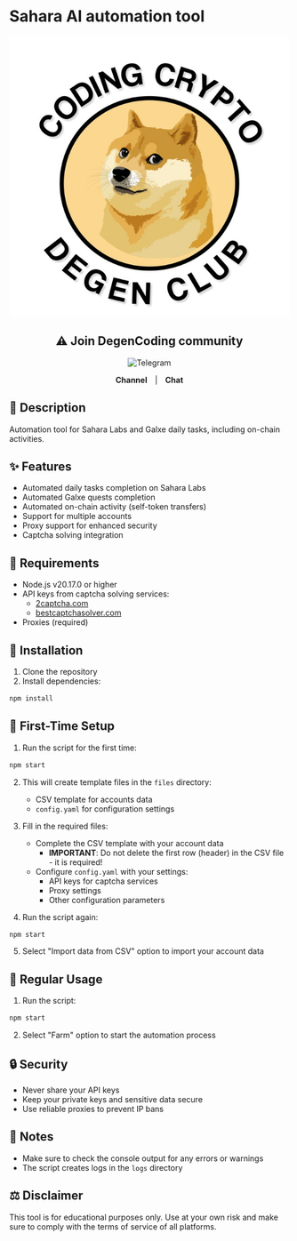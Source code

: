 # Sahara AI automation tool

<div align="center">
  <img src="image.png" alt="Sahara AI">  
</div>

<div align="center">
  <h2>⚠️ Join DegenCoding сommunity</h2>
  <img width="100" src="https://img.icons8.com/?size=100&id=S7SmOe7EhSRE&format=png&color=000000" alt="Telegram">
  <p>
    <a href="https://t.me/+MRQx4biy9z02YjNi" style="text-decoration: none; margin: 0 10px;">
      <strong>Channel</strong>
    </a>
    |
    <a href="https://t.me/+mYi2OvPW8I01Y2Yy" style="text-decoration: none; margin: 0 10px;">
      <strong>Chat</strong>
    </a>
  </p>
</div>


## 📝 Description
Automation tool for Sahara Labs and Galxe daily tasks, including on-chain activities.

## ✨ Features

- Automated daily tasks completion on Sahara Labs
- Automated Galxe quests completion
- Automated on-chain activity (self-token transfers)
- Support for multiple accounts
- Proxy support for enhanced security
- Captcha solving integration

## 🔧 Requirements

- Node.js v20.17.0 or higher
- API keys from captcha solving services:
  - [2captcha.com](https://2captcha.com/)
  - [bestcaptchasolver.com](https://bestcaptchasolver.com/)
- Proxies (required)

## 🚀 Installation

1. Clone the repository
2. Install dependencies:
```bash
npm install
```

## 🔰 First-Time Setup

1. Run the script for the first time:
```bash
npm start
```

2. This will create template files in the `files` directory:
   - CSV template for accounts data
   - `config.yaml` for configuration settings

3. Fill in the required files:
   - Complete the CSV template with your account data
     - **IMPORTANT**: Do not delete the first row (header) in the CSV file - it is required!
   - Configure `config.yaml` with your settings:
     - API keys for captcha services
     - Proxy settings
     - Other configuration parameters

4. Run the script again:
```bash
npm start
```

5. Select "Import data from CSV" option to import your account data

## 💫 Regular Usage

1. Run the script:
```bash
npm start
```

2. Select "Farm" option to start the automation process

## 🔒 Security

- Never share your API keys
- Keep your private keys and sensitive data secure
- Use reliable proxies to prevent IP bans

## 📌 Notes

- Make sure to check the console output for any errors or warnings
- The script creates logs in the `logs` directory

## ⚖️ Disclaimer

This tool is for educational purposes only. Use at your own risk and make sure to comply with the terms of service of all platforms.

